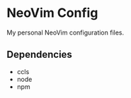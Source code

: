 # NeoVim Config

My personal NeoVim configuration files.

## Dependencies

-   ccls
-   node
-   npm
